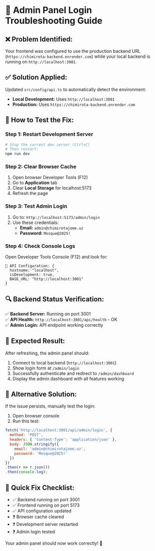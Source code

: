 # 🔧 Admin Panel Login Troubleshooting Guide

## ❌ Problem Identified:
Your frontend was configured to use the production backend URL (`https://chimirota-backend.onrender.com`) while your local backend is running on `http://localhost:3001`.

## ✅ Solution Applied:
Updated `src/config/api.ts` to automatically detect the environment:
- **Local Development:** Uses `http://localhost:3001`
- **Production:** Uses `https://chimirota-backend.onrender.com`

## 🚀 How to Test the Fix:

### Step 1: Restart Development Server
```bash
# Stop the current dev server (Ctrl+C)
# Then restart:
npm run dev
```

### Step 2: Clear Browser Cache
1. Open browser Developer Tools (F12)
2. Go to **Application** tab
3. Clear **Local Storage** for localhost:5173
4. Refresh the page

### Step 3: Test Admin Login
1. Go to: `http://localhost:5173/admin/login`
2. Use these credentials:
   - **Email:** `admin@chimirotajome.uz`
   - **Password:** `Mosque@2025!`

### Step 4: Check Console Logs
Open Developer Tools Console (F12) and look for:
```
🔧 API Configuration: {
  hostname: "localhost",
  isDevelopment: true,
  BASE_URL: "http://localhost:3001"
}
```

## 🔍 Backend Status Verification:
✅ **Backend Server:** Running on port 3001  
✅ **API Health:** `http://localhost:3001/api/health` - OK  
✅ **Admin Login:** API endpoint working correctly  

## 🎯 Expected Result:
After refreshing, the admin panel should:
1. Connect to local backend (`http://localhost:3001`)
2. Show login form at `/admin/login`
3. Successfully authenticate and redirect to `/admin/dashboard`
4. Display the admin dashboard with all features working

## 🔧 Alternative Solution:
If the issue persists, manually test the login:
1. Open browser console
2. Run this test:
```javascript
fetch('http://localhost:3001/api/admin/login', {
  method: 'POST',
  headers: { 'Content-Type': 'application/json' },
  body: JSON.stringify({
    email: 'admin@chimirotajome.uz',
    password: 'Mosque@2025!'
  })
})
.then(r => r.json())
.then(console.log);
```

## 📱 Quick Fix Checklist:
- ✅ Backend running on port 3001
- ✅ Frontend running on port 5173  
- ✅ API configuration updated
- ❓ Browser cache cleared
- ❓ Development server restarted
- ❓ Admin login tested

Your admin panel should now work correctly! 🎉